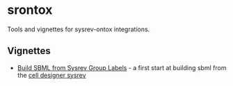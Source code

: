 # srontox
Tools and vignettes for sysrev-ontox integrations.

## Vignettes
* [Build SBML from Sysrev Group Labels](https://github.com/ontox-hu/srontox/blob/main/vignettes/sbml-sysrev.Rmd) - a first start at building sbml from the [cell designer sysrev](https://sysrev.com/p/109491 )
